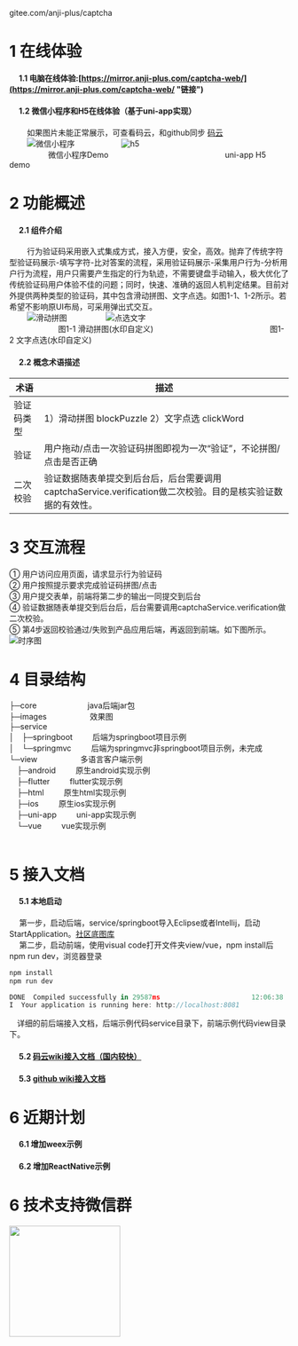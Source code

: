 gitee.com/anji-plus/captcha


# 1 在线体验
#### &emsp; 1.1 电脑在线体验:[https://mirror.anji-plus.com/captcha-web/](https://mirror.anji-plus.com/captcha-web/ "链接")
#### &emsp; 1.2 微信小程序和H5在线体验（基于uni-app实现）
 &emsp;&emsp; 如果图片未能正常展示，可查看码云，和github同步 [码云]( https://gitee.com/anji-plus/captcha "码云")<br>
 &emsp;&emsp; ![微信小程序](https://mirror.anji-plus.com/captcha-web/static/8cm.jpg "微信小程序")&emsp;&emsp;&emsp;&emsp;&emsp;&emsp;![h5](https://images.gitee.com/uploads/images/2020/0429/174246_c33e3fa3_1728982.png "h5.png")<br>
 &emsp;&emsp;&emsp;&emsp;&emsp;微信小程序Demo&emsp;&emsp;&emsp;&emsp;&emsp;&emsp;&emsp;&emsp;&emsp;&emsp;&emsp;&emsp;&emsp;&emsp;&emsp;uni-app H5 demo

# 2 功能概述
#### &emsp; 2.1 组件介绍
 &emsp;&emsp; 行为验证码采用嵌入式集成方式，接入方便，安全，高效。抛弃了传统字符型验证码展示-填写字符-比对答案的流程，采用验证码展示-采集用户行为-分析用户行为流程，用户只需要产生指定的行为轨迹，不需要键盘手动输入，极大优化了传统验证码用户体验不佳的问题；同时，快速、准确的返回人机判定结果。目前对外提供两种类型的验证码，其中包含滑动拼图、文字点选。如图1-1、1-2所示。若希望不影响原UI布局，可采用弹出式交互。<br>
 &emsp;&emsp; ![滑动拼图](https://mirror.anji-plus.com/captcha-web/static/blockPuzzle.png "滑动拼图")&emsp;&emsp;&emsp;&emsp;&emsp;![点选文字](https://mirror.anji-plus.com/captcha-web/static/clickWord.png "点选文字")<br>
 &emsp;&emsp;&emsp;&emsp;&emsp;&emsp;  图1-1 滑动拼图(水印自定义)&emsp;&emsp;&emsp;&emsp;&emsp;&emsp;&emsp;&emsp;&emsp;&emsp;&emsp;&emsp;&emsp;&emsp;&emsp;图1-2 文字点选(水印自定义)

#### &emsp; 2.2 概念术语描述
| 术语  | 描述  |
| ------------ | ------------ |
| 验证码类型 | 1）滑动拼图 blockPuzzle  2）文字点选 clickWord|
| 验证  |  用户拖动/点击一次验证码拼图即视为一次“验证”，不论拼图/点击是否正确 |
| 二次校验  | 验证数据随表单提交到后台后，后台需要调用captchaService.verification做二次校验。目的是核实验证数据的有效性。  |

# 3 交互流程
①	用户访问应用页面，请求显示行为验证码<br>
②	用户按照提示要求完成验证码拼图/点击<br>
③	用户提交表单，前端将第二步的输出一同提交到后台<br>
④	验证数据随表单提交到后台后，后台需要调用captchaService.verification做二次校验。<br>
⑤	第4步返回校验通过/失败到产品应用后端，再返回到前端。如下图所示。
![时序图](https://mirror.anji-plus.com/captcha-web/static/shixu.png "时序图")

# 4 目录结构
├─core    &emsp;&emsp;&emsp;&emsp;&emsp;&emsp;     java后端jar包<br>
├─images    &emsp;&emsp;&emsp;&emsp;&emsp;    效果图<br>
├─service<br>
│&emsp;├─springboot   &emsp;&emsp;    后端为springboot项目示例<br>
│&emsp;└─springmvc    &emsp;&emsp;    后端为springmvc非springboot项目示例，未完成<br>
└─view    &emsp;&emsp;&emsp;&emsp;&emsp;    多语言客户端示例<br>
&emsp;├─android    &emsp;&emsp;    原生android实现示例<br>
&emsp;├─flutter    &emsp;&emsp;    flutter实现示例<br>
&emsp;├─html    &emsp;&emsp;    原生html实现示例<br>
&emsp;├─ios    &emsp;&emsp;    原生ios实现示例<br>
&emsp;├─uni-app    &emsp;&emsp;    uni-app实现示例<br>
&emsp;└─vue    &emsp;&emsp;    vue实现示例<br>
&emsp;

# 5 接入文档
#### &emsp; 5.1 本地启动
&emsp; 第一步，启动后端，service/springboot导入Eclipse或者Intellij，启动StartApplication。[社区底图库](https://gitee.com/anji-plus/AJ-Captcha-Images)<br>
&emsp; 第二步，启动前端，使用visual code打开文件夹view/vue，npm install后npm run dev，浏览器登录<br>
```js
npm install
npm run dev

DONE  Compiled successfully in 29587ms                       12:06:38
I  Your application is running here: http://localhost:8081
``` 
&emsp;详细的前后端接入文档，后端示例代码service目录下，前端示例代码view目录下。
#### &emsp; 5.2 [码云wiki接入文档（国内较快）](https://gitee.com/anji-plus/captcha/wikis/Home "码云")<br>
#### &emsp; 5.3 [github wiki接入文档](https://github.com/anji-plus/captcha/wiki "github")<br>

# 6 近期计划
#### &emsp; 6.1 增加weex示例
#### &emsp; 6.2 增加ReactNative示例

# 6 技术支持微信群
<img src="https://images.gitee.com/uploads/images/2020/0518/092037_e8431f14_1728982.jpeg" width = "200" height = "200" div align=left />

